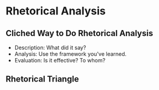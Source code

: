 # Rhetorical Analysis

## Cliched Way to Do Rhetorical Analysis

- Description: What did it say?
- Analysis: Use the framework you've learned.
- Evaluation: Is it effective? To whom?

## Rhetorical Triangle
